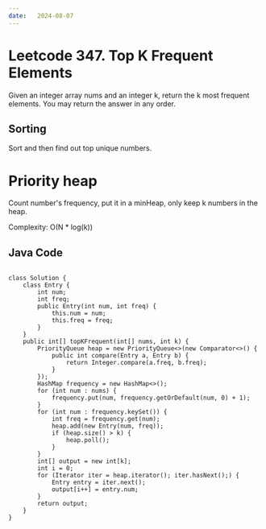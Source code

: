 ```yaml
---
date:   2024-08-07
---
```


# Leetcode 347. Top K Frequent Elements

Given an integer array nums and an integer k, return the k most frequent elements. You may return the answer in any order.

## Sorting
Sort and then find out top unique numbers.

# Priority heap
Count number's frequency, put it in a minHeap, only keep k numbers in the heap.

Complexity: O(N * log(k))

## Java Code
<pre>
<code>
class Solution {
    class Entry {
        int num;
        int freq;
        public Entry(int num, int freq) {
            this.num = num;
            this.freq = freq;
        }
    }
    public int[] topKFrequent(int[] nums, int k) {
        PriorityQueue<Entry> heap = new PriorityQueue<>(new Comparator<>() {
            public int compare(Entry a, Entry b) {
                return Integer.compare(a.freq, b.freq);
            }
        });
        HashMap<Integer, Integer> frequency = new HashMap<>();
        for (int num : nums) {
            frequency.put(num, frequency.getOrDefault(num, 0) + 1);
        }
        for (int num : frequency.keySet()) {
            int freq = frequency.get(num);
            heap.add(new Entry(num, freq));
            if (heap.size() > k) {
                heap.poll();
            }
        }
        int[] output = new int[k];
        int i = 0;
        for (Iterator<Entry> iter = heap.iterator(); iter.hasNext();) {
            Entry entry = iter.next();
            output[i++] = entry.num;
        }
        return output;
    }
}
</code>
</pre>
